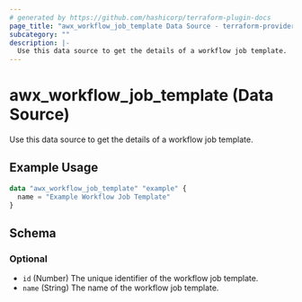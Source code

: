 ```yaml
---
# generated by https://github.com/hashicorp/terraform-plugin-docs
page_title: "awx_workflow_job_template Data Source - terraform-provider-awx"
subcategory: ""
description: |-
  Use this data source to get the details of a workflow job template.
---
```


# awx_workflow_job_template (Data Source)

Use this data source to get the details of a workflow job template.

## Example Usage

```terraform
data "awx_workflow_job_template" "example" {
  name = "Example Workflow Job Template"
}
```

<!-- schema generated by tfplugindocs -->
## Schema

### Optional

- `id` (Number) The unique identifier of the workflow job template.
- `name` (String) The name of the workflow job template.

